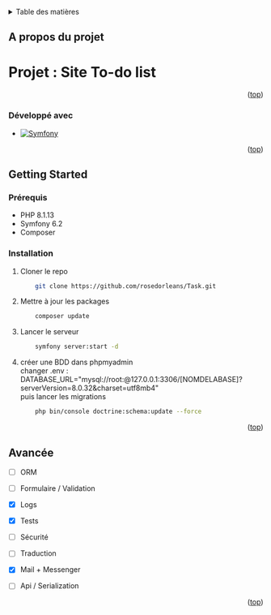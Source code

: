 <a name="readme-top"></a>

<!-- TABLE OF CONTENTS -->
<details>
  <summary>Table des matières</summary>
  <ol>
    <li>
      <a href="#a-propos-du-projet">About The Project</a>
      <ul>
        <li><a href="#developpe-avec">Built With</a></li>
      </ul>
    </li>
    <li>
      <a href="#getting-started">Getting Started</a>
      <ul>
        <li><a href="#prerequis">Prerequisites</a></li>
        <li><a href="#installation">Installation</a></li>
      </ul>
    </li>
    <li><a href="#avancee">Avancée</a></li>
  </ol>
</details>



<!-- ABOUT THE PROJECT -->
## A propos du projet

<h1>Projet : Site To-do list</h1>

<p align="right">(<a href="#readme-top">top</a>)</p>



### Développé avec

* [![Symfony][Symfony.com]][Symfony-url]

<p align="right">(<a href="#readme-top">top</a>)</p>



<!-- GETTING STARTED -->
## Getting Started

### Prérequis

* PHP 8.1.13
* Symfony 6.2
* Composer

### Installation

1. Cloner le repo
    ```sh
        git clone https://github.com/rosedorleans/Task.git
    ```
2. Mettre à jour les packages
    ```sh
        composer update
    ```
    
2. Lancer le serveur
    ```sh
        symfony server:start -d
    ```

3. créer une BDD dans phpmyadmin <br>
    changer .env : DATABASE_URL="mysql://root:@127.0.0.1:3306/[NOMDELABASE]?serverVersion=8.0.32&charset=utf8mb4" <br>
    puis lancer les migrations
    ```sh
        php bin/console doctrine:schema:update --force
    ```

<p align="right">(<a href="#readme-top">top</a>)</p>



<!-- Avancée -->
## Avancée

- [ ] ORM 
- [ ] Formulaire / Validation
- [x] Logs
- [x] Tests 
- [ ] Sécurité
- [ ] Traduction 
- [x] Mail + Messenger
- [ ] Api / Serialization


<p align="right">(<a href="#readme-top">top</a>)</p>


<!-- MARKDOWN LINKS & IMAGES -->
<!-- https://www.markdownguide.org/basic-syntax/#reference-style-links -->

[Symfony.com]: https://shields.io/badge/Symfony-FF2D20?style=for-the-badge&logo=symfony&logoColor=white
[Symfony-url]: https://symfony.com